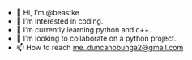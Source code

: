 - 👋 Hi, I’m @beastke
- 👀 I’m interested in coding.
- 🌱 I’m currently learning python and c++.
- 💞️ I’m looking to collaborate on a python project.
- 📫 How to reach me..duncanobunga2@gmail.com

<!---
beastke/beastke is a ✨ special ✨ repository because its `README.md` (this file) appears on your GitHub profile.
You can click the Preview link to take a look at your changes.
--->
